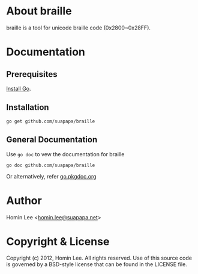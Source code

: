
[install go]: http://golang.org/install.html "Install Go"

About braille
=============

braille is a tool for unicode braille code (0x2800~0x28FF).

Documentation
=============

Prerequisites
-------------

[Install Go][].

Installation
-------------

    go get github.com/suapapa/braille

General Documentation
---------------------

Use `go doc` to vew the documentation for braille

    go doc github.com/suapapa/braille

Or alternatively, refer [go.pkgdoc.org](http://go.pkgdoc.org/github.com/suapapa/go_braille)


Author
======

Homin Lee &lt;homin.lee@suapapa.net&gt;

Copyright & License
===================

Copyright (c) 2012, Homin Lee.
All rights reserved.
Use of this source code is governed by a BSD-style license that can be
found in the LICENSE file.
